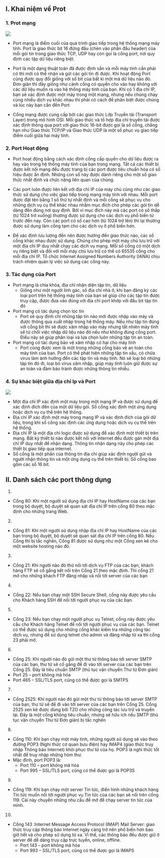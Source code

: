 ## I. Khai niệm về Prot
### 1. Prot mạng
<img src="../../jmg/port1.png">

- Port mạng là điểm cuối của quá trình giao tiếp trong hệ thống mạng máy tính. Port là giao thức bit 16 đứng đầu (chèn vào phần đầu header) của mỗi gói tin trong giao thức TCP, UDP hay còn gọi là cổng port, nơi quy định các tập dữ liệu riêng biệt.

- Port là một dạng thuật toán đã được định sẵn và mỗi máy tính cần phải có thì mới có thể nhận và gửi các gói tin đi được. Khi hoạt động Port cũng được quy đổi giống với số bit của bất kì một mã dữ liệu nào đó. Đơn giản thì đây giống như cánh cổng có quyền cho vào hay không với các dữ liệu muốn ra vào hệ thống máy tính của bạn. Khi có 1 địa chỉ IP, bạn sẽ xác định được một máy trong một mạng, nhưng nếu chúng chạy cùng nhiều dịch vụ khác nhau thì phải có cách để phân biệt được chúng và lúc này bạn cần đến Port
- Cổng mạng được cung cấp bởi các giao thức Lớp Truyền tải (Transport Layer) trong mô hình OSI. Mỗi giao thức và tổ hợp địa chỉ truyền tải được xác định thông qua port với giao thức 16-bit được gọi là số cổng, chẳng hạn như Giao thức TCP/IP và Giao thức UDP là một số phục vụ giao tiếp điểm cuối giữa hai máy tính.


### 2. Port Hoạt động
- Port hoạt động bằng cách xác định cổng cấp quyền cho dữ liệu được ra hay vào trong hệ thống máy tính của bạn trong mạng. Tất cả các thiết bị được kết nối mạng đều được trang bị các port được tiêu chuẩn hóa có số hiệu được ấn định. Những con số này được dành riêng cho một số giao thức nhất định và chức năng liên quan của chúng.
- Các port luôn được liên kết với địa chỉ IP của máy chủ cũng như các giao thức sử dụng cho việc giao tiếp trong mạng máy tính với nhau. Mỗi port được đặt tên bằng 1 số thứ tự nhất định và mỗi cổng sẽ phục vụ cho những dịch vụ cụ thể khác nhau nhằm mục đích cho phép các gói tin dễ dàng đến đúng nơi quy định. Bởi vì mục đích này mà các port có số thấp (từ 1024 trở xuống) thường được sử dụng cho các dịch vụ phổ biến từ trước đến nay. Còn các port có số cao hơn (từ 1024 trở lên) thì lại thường được sử dụng làm cổng tạm cho các dịch vụ ít phổ biến hơn.

- Để xác định lưu lượng đến nên được hướng đến giao thức nào, các số cổng khác nhau được sử dụng. Chúng cho phép một máy chủ lưu trữ với một địa chỉ IP duy nhất chạy các dịch vụ mạng. Mỗi số cổng có một dịch vụ riêng biệt và đối với mỗi máy chủ lưu trữ có thể có 65535 cổng cho mỗi địa chỉ IP. Tổ chức Internet Assigned Numbers Authority (IANA) chịu trách nhiệm quản lý việc sử dụng các cổng này.

### 3. Tác dụng của Port
- Port mạng là chìa khóa, địa chỉ nhận diện tập tin, dữ liệu 
    + Giống như một người lính gác, số địa chỉ nhà ở, khi bạn đăng ký các loại port trên hệ thống máy tính của bạn sẽ giúp cho các tập tin được truy cập, được đưa vào đúng với địa chỉ port khớp với đầu bit tập tin đó
- Port mạng có tác dụng chọn lọc tin 
    + Port sẽ quy định chỉ những tập tin nào mới được nhập vào máy và được thông qua xuất nhập trong hệ thống máy. Nếu như tập tin đúng với cổng bit thì sẽ được xâm nhập vào máy nhưng tất nhiên máy tính sẽ từ chối việc nhập dữ liệu nào đó nếu như không đúng cổng port. Điều này sẽ giúp phân loại và lựa chọn luôn những tập tin an toàn.
- Port mạng có tác dụng bảo vệ xâm nhập có hại cho máy tính
    +  Port cũng được xem là một trong những cổng bảo vệ an toàn cho máy tính của bạn. Port có thể phát hiện những tập tin xấu, có chứa virus làm ảnh hưởng đến các tập tin và máy tính. Nó sẽ loại bỏ những tập tin đó đi, loại bỏ virus xâm nhập, giúp máy tính luôn giữ được sự an toàn và đảm bảo tránh được những thông tin nhiễu.
### 4. Sự khác biệt giữa địa chỉ Ip và Port 
<img src="../../jmg/port2.png">

- Một địa chỉ IP xác định một máy trong một mạng IP và được sử dụng để xác định đích đến của một dữ liệu gói. Số cổng xác định một ứng dụng hoặc dịch vụ cụ thể trên hệ thống.
- Địa chỉ IP xác định một máy trong mạng IP và xác định đích của gói dữ liệu, trong khi số cổng xác định các ứng dụng hoặc dịch vụ cụ thể trên hệ thống.
- Địa chỉ IP là một địa chỉ logic được sử dụng để xác định một thiết bị trên mạng. Bất kỳ thiết bị nào được kết nối với internet đều được gán một địa chỉ IP duy nhất để nhận dạng. Thông tin nhận dạng này cho phép các thiết bị giao tiếp qua internet.
- Số cổng là một phần của thông tin địa chỉ giúp xác định người gửi và người nhận thông tin và một ứng dụng cụ thể trên thiết bị. Số cổng bao gồm các số 16 bit.

## II. Danh sách các port thông dụng 
1. 
- Cổng 80: Khi một người sử dụng địa chỉ IP hay HostName của các bạn trong bộ duyệt, bộ duyệt sẽ quan sát địa chỉ IP trên cổng 80 theo mặc định cho những trang Web.

2. 
- Cổng 81: Khi một người sử dụng nhập địa chỉ IP hay HostName của các bạn trong bộ duyệt, bộ duyệt sẽ quan sát địa chỉ IP trên cổng 80. Nếu Cổng thì bị tắc nghẽn, Cổng 81 được sử dụng như một Cổng xen kẽ cho một website hosting nào đó.

3. 
- Cổng 21: Khi người nào đó thử nối tới dịch vụ FTP của các bạn, khách hàng FTP sẽ cố gắng kết nối trên Cổng 21 theo mặc định. Thì cổng 21 mở cho những khách FTP đăng nhập và nối tới server của các bạn

4. 
- Cổng 22: Nếu bạn chạy một SSH Secure Shell, cổng này được yêu cầu cho Khách hàng SSH để nối tới người phục vụ của các bạn.

5. 
- Cổng 23: Nếu bạn chạy một người phục vụ Telnet, cổng này được yêu cầu cho Khách hàng Telnet để nối tới người phục vụ của các bạn. Telnet có thể được sử dụng cho những cổng khác kiểm tra những công tác dịch vụ, nhưng để sử dụng telnet cho admin và đăng nhập từ xa thì cổng 23 phải mở.

6. 
- Cổng 25: Khi người nào đó gửi một thư từ thông báo tới server SMTP của các bạn, thư từ sẽ cố gắng để đi vào tới server của các bạn trên Cổng 25. Đây là tiêu chuẩn SMTP (thủ tục vận chuyển Thư từ Đơn giản)
- Port 25 – port không mã hóa
- Port 465 – SSL/TLS port, cũng có thể được gọi là SMTPS

7. 
- Cổng 2525: Khi người nào đó gửi một thư từ thông báo tới server SMTP của bạn, thư từ sẽ để đi vào tới server của các bạn trên Cổng 25. Cổng 2525 xen kẽ được dùng bởi TZO cho những công tác lưu trữ và truyền lại. Đây là một cổng không tiêu chuẩn, nhưng sẻ hữu ích nếu SMTP (thủ tục vận chuyển Thư từ Đơn giản) bị tắc nghẽn

8. 
- Cổng 110: Khi bạn chạy một máy tính, những người sử dụng sẽ vào theo đường POP3 (Nghi thức cơ quan bưu điện) hay IMAP4 (giao thức truy nhập Thông báo Internet) khôi phục thư từ của họ. POP3 là nghi thức tốt nhất để truy nhập những hòm thư.
-  Mặc đình, port POP3 là:
    + Port 110 – port không mã hóa
    + Port 995 – SSL/TLS port, cũng có thể được gọi là POP3S

9. 
- Cổng 119: Khi bạn chạy một server Tin tức, điển hình những khách hàng Tin tức muốn nối tới người phục vụ Tin tức của các bạn sẽ nối trên cổng 119. Cái này chuyển những nhu cầu để mở để chạy server tin tức của mình.
10. 
- Cổng 143 :Internet Message Access Protocol (IMAP) Mail Server: giao thức truy cập thông báo Internet ngày càng trở nên phổ biến hơn bao giờ hết và cho phép sử dụng từ xa. Vì thế, các thông báo đều được giữ ở server để dễ dàng truy cập trực tuyến, online, offline.
    + Port 143 – port không mã hóa
    + Port 993 – SSL/TLS port, cũng có thể được gọi là IMAPS

